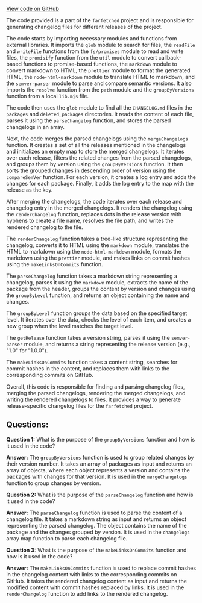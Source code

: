 [View code on GitHub](https://github.com/igorkamyshev/farfetched/tools/scripts/changelog/cli.mjs)

The code provided is a part of the `farfetched` project and is responsible for generating changelog files for different releases of the project. 

The code starts by importing necessary modules and functions from external libraries. It imports the `glob` module to search for files, the `readFile` and `writeFile` functions from the `fs/promises` module to read and write files, the `promisify` function from the `util` module to convert callback-based functions to promise-based functions, the `markdown` module to convert markdown to HTML, the `prettier` module to format the generated HTML, the `node-html-markdown` module to translate HTML to markdown, and the `semver-parser` module to parse and compare semantic versions. It also imports the `resolve` function from the `path` module and the `groupByVersions` function from a local `lib.mjs` file.

The code then uses the `glob` module to find all the `CHANGELOG.md` files in the `packages` and `deleted_packages` directories. It reads the content of each file, parses it using the `parseChangelog` function, and stores the parsed changelogs in an array.

Next, the code merges the parsed changelogs using the `mergeChangelogs` function. It creates a set of all the releases mentioned in the changelogs and initializes an empty map to store the merged changelogs. It iterates over each release, filters the related changes from the parsed changelogs, and groups them by version using the `groupByVersions` function. It then sorts the grouped changes in descending order of version using the `compareSemVer` function. For each version, it creates a log entry and adds the changes for each package. Finally, it adds the log entry to the map with the release as the key.

After merging the changelogs, the code iterates over each release and changelog entry in the merged changelogs. It renders the changelog using the `renderChangelog` function, replaces dots in the release version with hyphens to create a file name, resolves the file path, and writes the rendered changelog to the file.

The `renderChangelog` function takes a tree-like structure representing the changelog, converts it to HTML using the `markdown` module, translates the HTML to markdown using the `node-html-markdown` module, formats the markdown using the `prettier` module, and makes links on commit hashes using the `makeLinksOnCommits` function.

The `parseChangelog` function takes a markdown string representing a changelog, parses it using the `markdown` module, extracts the name of the package from the header, groups the content by version and changes using the `groupByLevel` function, and returns an object containing the name and changes.

The `groupByLevel` function groups the data based on the specified target level. It iterates over the data, checks the level of each item, and creates a new group when the level matches the target level.

The `getRelease` function takes a version string, parses it using the `semver-parser` module, and returns a string representing the release version (e.g., "1.0" for "1.0.0").

The `makeLinksOnCommits` function takes a content string, searches for commit hashes in the content, and replaces them with links to the corresponding commits on GitHub.

Overall, this code is responsible for finding and parsing changelog files, merging the parsed changelogs, rendering the merged changelogs, and writing the rendered changelogs to files. It provides a way to generate release-specific changelog files for the `farfetched` project.
## Questions: 
 **Question 1:** What is the purpose of the `groupByVersions` function and how is it used in the code?

**Answer:** The `groupByVersions` function is used to group related changes by their version number. It takes an array of packages as input and returns an array of objects, where each object represents a version and contains the packages with changes for that version. It is used in the `mergeChangelogs` function to group changes by version.

**Question 2:** What is the purpose of the `parseChangelog` function and how is it used in the code?

**Answer:** The `parseChangelog` function is used to parse the content of a changelog file. It takes a markdown string as input and returns an object representing the parsed changelog. The object contains the name of the package and the changes grouped by version. It is used in the `changelogs` array map function to parse each changelog file.

**Question 3:** What is the purpose of the `makeLinksOnCommits` function and how is it used in the code?

**Answer:** The `makeLinksOnCommits` function is used to replace commit hashes in the changelog content with links to the corresponding commits on GitHub. It takes the rendered changelog content as input and returns the modified content with commit hashes replaced by links. It is used in the `renderChangelog` function to add links to the rendered changelog.